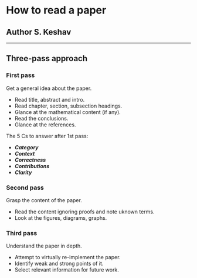 # How to read a paper

## Author S. Keshav

----

## Three-pass approach

### First pass
Get a general idea about the paper.
- Read title, abstract and intro.
- Read chapter, section, subsection headings.
- Glance at the mathematical content (if any).
- Read the conclusions.
- Glance at the references.

The 5 Cs to answer after 1st pass:
- __*Category*__
- __*Context*__
- __*Correctness*__
- __*Contributions*__
- __*Clarity*__

### Second pass
Grasp the content of the paper.
- Read the content ignoring proofs and note uknown terms.
- Look at the figures, diagrams, graphs.


### Third pass
Understand the paper in depth.
- Attempt to virtually re-implement the paper.
- Identify weak and strong points of it.
- Select relevant information for future work.

